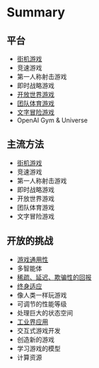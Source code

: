 # Summary

## 平台

* [街机游戏](jie-ji-you-xi.md)
* 竞速游戏
* 第一人称射击游戏
* 即时战略游戏
* [开放世界游戏](kai-fang-shi-jie-you-xi.md)
* [团队体育游戏](tuan-dui-ti-yu-you-xi.md)
* [文字冒险游戏](wen-zi-mao-xian-you-xi.md)
* OpenAI Gym & Universe

## 主流方法

* [街机游戏](fang-fa/jie-ji-you-xi.md)
* 竞速游戏
* 第一人称射击游戏
* 即时战略游戏
* 开放世界游戏
* 团队体育游戏
* 文字冒险游戏

## 开放的挑战

* [游戏通用性](tiao-zhan/you-xi-tong-yong-xing.md)
* 多智能体
* [稀疏、延迟、欺骗性的回报](xi-shu-3001-yan-chi-3001-qi-pian-xing-de-hui-bao.md)
* [终身适应](tiao-zhan/kuai-su-shi-ying.md)
* 像人类一样玩游戏
* 可调节的性能等级
* 处理巨大的状态空间
* [工业界应用](README.md)
* 交互式游戏开发
* 创造新的游戏
* 学习游戏的模型
* 计算资源

